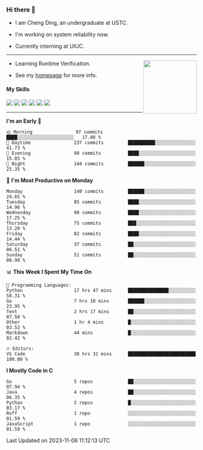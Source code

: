 ### Hi there 👋

* I am Cheng Ding, an undergraduate at USTC.
  
* I'm working on system reliability now.

* Currently interning at UIUC.

---

<img align="right" height="141" src="https://stats-of-repos-onds.vercel.app/api?username=IrisesD&theme=tokyonight&show_icons=true&count_private=true">

-  Learning Runtime Verification.

-  See my [homepage](https://irisesd.github.io) for more info.

#### My Skills

![](https://img.shields.io/badge/C++-65318e?logo=cplusplus&logoColor=fff)
![](https://img.shields.io/badge/Python-3e74a2?logo=python&logoColor=fff)
![](https://img.shields.io/badge/C-5654a2?logo=c&logoColor=fff)
![](https://img.shields.io/badge/Go-00aaff?logo=go&logoColor=fff)
![](https://img.shields.io/badge/Docker-0088ff?logo=docker&logoColor=fff)
![](https://img.shields.io/badge/Apache-D22128?logo=apache&logoColor=fff)

---
<!--START_SECTION:waka-->
**I'm an Early 🐤** 

```text
🌞 Morning                97 commits          ████░░░░░░░░░░░░░░░░░░░░░   17.08 % 
🌆 Daytime                237 commits         ██████████░░░░░░░░░░░░░░░   41.73 % 
🌃 Evening                90 commits          ████░░░░░░░░░░░░░░░░░░░░░   15.85 % 
🌙 Night                  144 commits         ██████░░░░░░░░░░░░░░░░░░░   25.35 % 
```
📅 **I'm Most Productive on Monday** 

```text
Monday                   140 commits         ██████░░░░░░░░░░░░░░░░░░░   24.65 % 
Tuesday                  85 commits          ████░░░░░░░░░░░░░░░░░░░░░   14.96 % 
Wednesday                98 commits          ████░░░░░░░░░░░░░░░░░░░░░   17.25 % 
Thursday                 75 commits          ███░░░░░░░░░░░░░░░░░░░░░░   13.20 % 
Friday                   82 commits          ████░░░░░░░░░░░░░░░░░░░░░   14.44 % 
Saturday                 37 commits          ██░░░░░░░░░░░░░░░░░░░░░░░   06.51 % 
Sunday                   51 commits          ██░░░░░░░░░░░░░░░░░░░░░░░   08.98 % 
```


📊 **This Week I Spent My Time On** 

```text
💬 Programming Languages: 
Python                   17 hrs 47 mins      ███████████████░░░░░░░░░░   58.31 % 
Go                       7 hrs 18 mins       ██████░░░░░░░░░░░░░░░░░░░   23.95 % 
Text                     2 hrs 17 mins       ██░░░░░░░░░░░░░░░░░░░░░░░   07.50 % 
Other                    1 hr 4 mins         █░░░░░░░░░░░░░░░░░░░░░░░░   03.53 % 
Markdown                 44 mins             █░░░░░░░░░░░░░░░░░░░░░░░░   02.42 % 

🔥 Editors: 
VS Code                  30 hrs 31 mins      █████████████████████████   100.00 % 
```

**I Mostly Code in C** 

```text
Go                       5 repos             ██░░░░░░░░░░░░░░░░░░░░░░░   07.94 % 
Java                     4 repos             ██░░░░░░░░░░░░░░░░░░░░░░░   06.35 % 
Python                   2 repos             █░░░░░░░░░░░░░░░░░░░░░░░░   03.17 % 
Roff                     1 repo              ░░░░░░░░░░░░░░░░░░░░░░░░░   01.59 % 
JavaScript               1 repo              ░░░░░░░░░░░░░░░░░░░░░░░░░   01.59 % 
```




 Last Updated on 2023-11-06 11:12:13 UTC
<!--END_SECTION:waka-->
